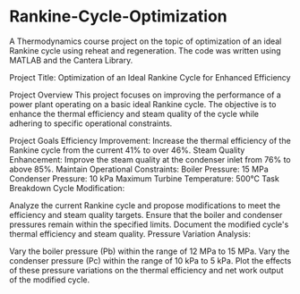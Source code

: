 # Rankine-Cycle-Optimization
A Thermodynamics course project on the topic of optimization of an ideal Rankine cycle using reheat and regeneration. The code was written using MATLAB and the Cantera Library.

Project Title: Optimization of an Ideal Rankine Cycle for Enhanced Efficiency

Project Overview
This project focuses on improving the performance of a power plant operating on a basic ideal Rankine cycle. The objective is to enhance the thermal efficiency and steam quality of the cycle while adhering to specific operational constraints.

Project Goals
Efficiency Improvement: Increase the thermal efficiency of the Rankine cycle from the current 41% to over 46%.
Steam Quality Enhancement: Improve the steam quality at the condenser inlet from 76% to above 85%.
Maintain Operational Constraints:
Boiler Pressure: 15 MPa
Condenser Pressure: 10 kPa
Maximum Turbine Temperature: 500°C
Task Breakdown
Cycle Modification:

Analyze the current Rankine cycle and propose modifications to meet the efficiency and steam quality targets.
Ensure that the boiler and condenser pressures remain within the specified limits.
Document the modified cycle's thermal efficiency and steam quality.
Pressure Variation Analysis:

Vary the boiler pressure (Pb) within the range of 12 MPa to 15 MPa.
Vary the condenser pressure (Pc) within the range of 10 kPa to 5 kPa.
Plot the effects of these pressure variations on the thermal efficiency and net work output of the modified cycle.
